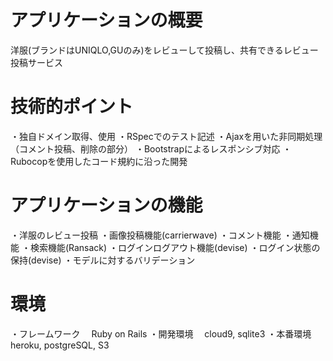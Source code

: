 # アプリケーションの概要
洋服(ブランドはUNIQLO,GUのみ)をレビューして投稿し、共有できるレビュー投稿サービス

# 技術的ポイント
・独自ドメイン取得、使用
・RSpecでのテスト記述
・Ajaxを用いた非同期処理（コメント投稿、削除の部分）
・Bootstrapによるレスポンシブ対応
・Rubocopを使用したコード規約に沿った開発

# アプリケーションの機能
・洋服のレビュー投稿
・画像投稿機能(carrierwave)
・コメント機能
・通知機能
・検索機能(Ransack)
・ログインログアウト機能(devise)
・ログイン状態の保持(devise)
・モデルに対するバリデーション
  
# 環境
・フレームワーク
　Ruby on Rails
・開発環境
　cloud9, sqlite3
・本番環境
  heroku, postgreSQL, S3